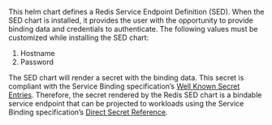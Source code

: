 This helm chart defines a Redis Service Endpoint Definition (SED). When the SED chart is installed, it provides the user with the opportunity to provide binding data and credentials to authenticate. The following values must be customized while installing the SED chart:

1. Hostname
2. Password

The SED chart will render a secret with the binding data. This secret is compliant with the Service Binding specification’s [Well Known Secret Entries](https://github.com/servicebinding/spec#well-known-secret-entries). Therefore, the secret rendered by the Redis SED chart is a bindable service endpoint that can be projected to workloads using the Service Binding specification’s [Direct Secret Reference](https://github.com/servicebinding/spec#direct-secret-reference).